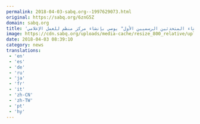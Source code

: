 ```yaml
---
permalink: 2018-04-03-sabq.org--1997629073.html
original: https://sabq.org/6znG5Z
domain: sabq.org
title: 'عسير.. "لقاء المتحدثين الرسميين الأول" يوصي بإنشاء مركز منظم للعمل الإعلامي'
image: https://cdn.sabq.org/uploads/media-cache/resize_800_relative/uploads/material-file/5ac33c5460c62bb100fadc5e/5ac33c4736ac8.jpg
date: 2018-04-03 08:39:10
category: news
translations: 
 - 'en'
 - 'es'
 - 'de'
 - 'ru'
 - 'ja'
 - 'fr'
 - 'it'
 - 'zh-CN'
 - 'zh-TW'
 - 'pt'
 - 'hy'
---
```


